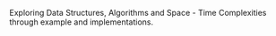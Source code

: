 Exploring Data Structures, Algorithms and Space - Time Complexities through example and implementations.
